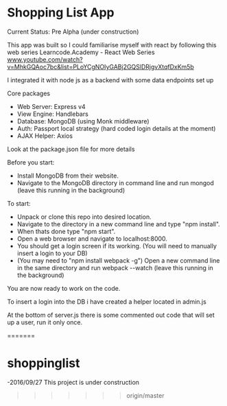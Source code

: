 # Shopping List App

Current Status: Pre Alpha (under construction)

This app was built so I could familiarise myself with react by following this web series
Learncode.Academy - React Web Series
www.youtube.com/watch?v=MhkGQAoc7bc&list=PLoYCgNOIyGABj2GQSlDRjgvXtqfDxKm5b

I integrated it with node js as a backend with some data endpoints set up

Core packages
- Web Server: Express v4
- View Engine: Handlebars
- Database: MongoDB (using Monk middleware)
- Auth: Passport local strategy (hard coded login details at the moment)
- AJAX Helper: Axios

Look at the package.json file for more details

Before you start:
- Install MongoDB from their website.
- Navigate to the MongoDB directory in command line and run mongod (leave this running in the background)

To start:
- Unpack or clone this repo into desired location.
- Navigate to the directory in a new command line and type "npm install".
- When thats done type "npm start".
- Open a web browser and navigate to localhost:8000.
- You should get a login screen if its working. (You will need to manually insert a login to your DB)
- (You may need to "npm install webpack -g") Open a new command line in the same directory and run webpack --watch (leave this running in the background)

You are now ready to work on the code.

To insert a login into the DB i have created a helper located in admin.js

At the bottom of server.js there is some commented out code that will set up a user, run it only once.




=======
# shoppinglist

-2016/09/27 This project is under construction
>>>>>>> origin/master
